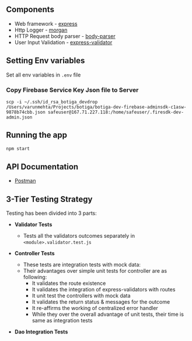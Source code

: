 ## Components

- Web framework - [express](http://expressjs.com/)
- Http Logger - [morgan](https://www.npmjs.com/package/morgan)
- HTTP Request body parser - [body-parser](https://www.npmjs.com/package/body-parser)
- User Input Validation - [express-validator](https://express-validator.github.io/docs/)

## Setting Env variables

Set all env variables in `.env` file

### Copy Firebase Service Key Json file to Server

```shell
scp -i ~/.ssh/id_rsa_botiga_devdrop /Users/varunmehta/Projects/botiga/botiga-dev-firebase-adminsdk-c1asw-9878b74cbb.json safeuser@167.71.227.118:/home/safeuser/.firesdk-dev-admin.json
```

## Running the app

```bash
npm start
```

## API Documentation

- [Postman](https://documenter.getpostman.com/view/?version=latest)

## 3-Tier Testing Strategy

Testing has been divided into 3 parts:

- **Validator Tests**

  - Tests all the validators outcomes separately in `<module>.validator.test.js`

- **Controller Tests**

  - These tests are integration tests with mock data:
  - Their advantages over simple unit tests for controller are as following:
    - It validates the route existence
    - It validates the integration of express-validators with routes
    - It unit test the controllers with mock data
    - It validates the return status & messages for the outcome
    - It re-affirms the working of centralized error handler
    - While they over the overall advantage of unit tests, their time is same as integration tests

- **Dao Integration Tests**
